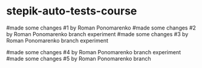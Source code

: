 # stepik-auto-tests-course
#made some changes #1 by Roman Ponomarenko
#made some changes #2 by Roman Ponomarenko branch experiment
#made some changes #3 by Roman Ponomarenko branch experiment

#made some changes #4 by Roman Ponomarenko branch experiment
#made some changes #5 by Roman Ponomarenko branch 